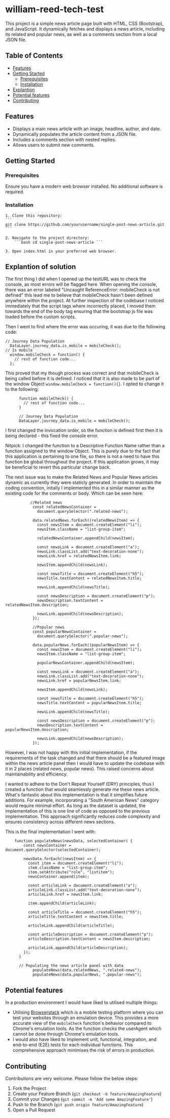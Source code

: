 # william-reed-tech-test

This project is a simple news article page built with HTML, CSS (Bootstrap), and JavaScript. It dynamically fetches and displays a news article, including its related and popular news, as well as a comments section from a local JSON file.

## Table of Contents

- [Features](#features)
- [Getting Started](#getting-started)
  - [Prerequisites](#prerequisites)
  - [Installation](#installation)
- [Explantion](#explantion)
- [Potential features](#potential-features)
- [Contributing](#contributing)

## Features

- Displays a main news article with an image, headline, author, and date.
- Dynamically populates the article content from a JSON file.
- Includes a comments section with nested replies.
- Allows users to submit new comments.

## Getting Started

### Prerequisites

Ensure you have a modern web browser installed. No additional software is required.

### Installation
    1. Clone this repository:
    ```
    git clone https://github.com/yourusername/single-post-news-article.git
    ```

    2. Navigate to the project directory:
        ```bash cd single-post-news-article ```

    3. Open index.html in your preferred web browser.

## Explantion of solution
The first thing I did when I opened up the testURL was to check the console, as most errors will be flagged here. When opening the console, there was an error labeled "Uncaught ReferenceError: mobileCheck is not defined" this lead me to believe that mobileCheck hasn't been defined anywhere within the project. At further inspection of the codebase I noticed immediately that the script tags where incorrectly placed, I moved them towards the end of the body tag ensuring that the bootstrap js file was loaded before the custom scripts. 


Then I went to find where the error was occuring, it was due to the following code: 

```
// Journey Data Population
  DataLayer.journey_data.is_mobile = mobileCheck();
// Is mobile
  window.mobileCheck = function() {
    // rest of function code...
  };

```

This proved that my though process was correct and that mobileCheck is being called before it is defined. I noticed that it is also made to be part of the window Object ```window.mobileCheck = function(){}```. I opted to change it to the following:

```
      function mobileCheck() {
        // rest of function code...
      }

      // Journey Data Population
      DataLayer.journey_data.is_mobile = mobileCheck();
```

I first changed the invocation order, so the function is defined first then it is being declared - this fixed the console error. 

Nitpick: I changed the function to a Descriptive Function Name rather than a function assigned to the window Object. This is purely due to the fact that this application is pertaining to one file, so there is not a need to have this function be global throughout the project. If this application grows, it may be beneficial to revert this particular change back.


The next issue was to make the Related News and Popular News articles dynamic as currently they were staticly generated. In order to maintain the coding convention, initally I implemented this in a similar manner as the existing code for the comments or body. Which can be seen here:

```
           //Related news
            const relatedNewsContainer =
              document.querySelector(".related-news");

            data.relatedNews.forEach((relatedNewsItem) => {
              const newsItem = document.createElement("li");
              newsItem.className = "list-group-item";

              relatedNewsContainer.appendChild(newsItem);

              const newsLink = document.createElement("a");
              newsLink.classList.add("text-decoration-none");
              newsLink.href = relatedNewsItem.link;

              newsItem.appendChild(newsLink);

              const newsTitle = document.createElement("h5");
              newsTitle.textContent = relatedNewsItem.title;

              newsLink.appendChild(newsTitle);

              const newsDescription = document.createElement("p");
              newsDescription.textContent = relatedNewsItem.description;

              newsLink.appendChild(newsDescription);
            });

            //Popular news
            const popularNewsContainer =
              document.querySelector(".popular-news");

            data.popularNews.forEach((popularNewsItem) => {
              const newsItem = document.createElement("li");
              newsItem.className = "list-group-item";

              popularNewsContainer.appendChild(newsItem);

              const newsLink = document.createElement("a");
              newsLink.classList.add("text-decoration-none");
              newsLink.href = popularNewsItem.link;

              newsItem.appendChild(newsLink);

              const newsTitle = document.createElement("h5");
              newsTitle.textContent = popularNewsItem.title;

              newsLink.appendChild(newsTitle);

              const newsDescription = document.createElement("p");
              newsDescription.textContent = popularNewsItem.description;

              newsLink.appendChild(newsDescription);
            });
```

However, I was not happy with this initial implementation, if the requirements of the task changed and that there should be a featured image within the news article panel then I would have to update the codebase with it in 2 places (related news, popular news). This raised concerns about maintainability and efficiency. 

I wanted to adhere to the Don't Repeat Yourself (DRY) principles, thus I created a function that would seamlessly generate me these news article. What's fantastic about this implementation is that it simplifies future additions. For example, incorporating a "South American News" category would require minimal effort. As long as the dataset is updated, the implementation of this is one line of code as opposed to the previous implementation. This approach significantly reduces code complexity and ensures consistency across different news sections.


This is the final implementation I went with:

```
    function populateNews(newsData, selectedContainer) {
        const newsContainer = document.querySelector(selectedContainer);

        newsData.forEach((newsItem) => {
          const item = document.createElement("li");
          item.className = "list-group-item";
          item.setAttribute("role", "listitem");
          newsContainer.append(item);

          const articleLink = document.createElement("a");
          articleLink.classList.add("text-decoration-none");
          articleLink.href = newsItem.link;

          item.appendChild(articleLink);

          const articleTitle = document.createElement("h5");
          articleTitle.textContent = newsItem.title;

          articleLink.appendChild(articleTitle);

          const articleDescription = document.createElement("p");
          articleDescription.textContent = newsItem.description;

          articleLink.appendChild(articleDescription);
        });
      }
```

```
      // Populating the news article panel with data
            populateNews(data.relatedNews, ".related-news");
            populateNews(data.popularNews, ".popular-news");
```

## Potential features
In a production environment I would have liked to utilised multiple things: 

* Utilising [Browserstack](https://www.browserstack.com/) which is a mobile testing platform where you can test your websites through an emulation device. This provides a more accurate view of the `mobileCheck` function's behavior compared to Chrome's emulation tools. As the function checks the userAgent which cannot be done through Chrome's emulation tools.
* I would also have liked to Implement unit, functional, integration, and end-to-end (E2E) tests for each individual functions. This comprehensive approach minimises the risk of errors in production.


## Contributing

Contributions are very welcome. Please follow the below steps:

1. Fork the Project
2. Create your Feature Branch (`git checkout -b feature/AmazingFeature`)
3. Commit your Changes (`git commit -m 'Add some AmazingFeature'`)
4. Push to the Branch (`git push origin feature/AmazingFeature`)
5. Open a Pull Request
